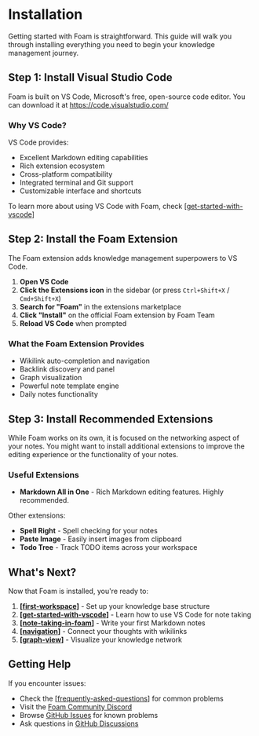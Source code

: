 # Installation

Getting started with Foam is straightforward. This guide will walk you through installing everything you need to begin your knowledge management journey.

## Step 1: Install Visual Studio Code

Foam is built on VS Code, Microsoft's free, open-source code editor. You can download it at https://code.visualstudio.com/

### Why VS Code?

VS Code provides:

- Excellent Markdown editing capabilities
- Rich extension ecosystem
- Cross-platform compatibility
- Integrated terminal and Git support
- Customizable interface and shortcuts

To learn more about using VS Code with Foam, check [[get-started-with-vscode]]

## Step 2: Install the Foam Extension

The Foam extension adds knowledge management superpowers to VS Code.

1. **Open VS Code**
2. **Click the Extensions icon** in the sidebar (or press `Ctrl+Shift+X` / `Cmd+Shift+X`)
3. **Search for "Foam"** in the extensions marketplace
4. **Click "Install"** on the official Foam extension by Foam Team
5. **Reload VS Code** when prompted

### What the Foam Extension Provides

- Wikilink auto-completion and navigation
- Backlink discovery and panel
- Graph visualization
- Powerful note template engine
- Daily notes functionality

## Step 3: Install Recommended Extensions

While Foam works on its own, it is focused on the networking aspect of your notes. You might want to install additional extensions to improve the editing experience or the functionality of your notes.

### Useful Extensions

- **Markdown All in One** - Rich Markdown editing features. Highly recommended.

Other extensions:

- **Spell Right** - Spell checking for your notes
- **Paste Image** - Easily insert images from clipboard
- **Todo Tree** - Track TODO items across your workspace

## What's Next?

Now that Foam is installed, you're ready to:

1. **[[first-workspace]]** - Set up your knowledge base structure
2. **[[get-started-with-vscode]]** - Learn how to use VS Code for note taking
3. **[[note-taking-in-foam]]** - Write your first Markdown notes
4. **[[navigation]]** - Connect your thoughts with wikilinks
5. **[[graph-view]]** - Visualize your knowledge network

## Getting Help

If you encounter issues:

- Check the [[frequently-asked-questions]] for common problems
- Visit the [Foam Community Discord](https://foambubble.github.io/join-discord/w)
- Browse [GitHub Issues](https://github.com/foambubble/foam/issues) for known problems
- Ask questions in [GitHub Discussions](https://github.com/foambubble/foam/discussions)

[//begin]: # "Autogenerated link references for markdown compatibility"
[get-started-with-vscode]: get-started-with-vscode.md "Using Foam with VS Code Features"
[first-workspace]: first-workspace.md "Creating Your First Workspace"
[note-taking-in-foam]: note-taking-in-foam.md "Note-Taking in Foam"
[navigation]: navigation.md "Navigation in Foam"
[graph-view]: ../features/graph-view.md "Graph Visualization"
[frequently-asked-questions]: ../frequently-asked-questions.md "Frequently Asked Questions"
[//end]: # "Autogenerated link references"
